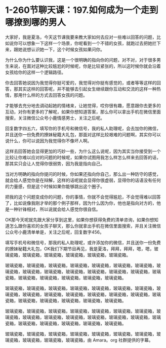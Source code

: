 # 1-260节聊天课：197.如何成为一个走到哪撩到哪的男人

大家好，我是夏洛，今天这节课我要来教大家如何去应对一些难以回答的问题，比如说你可以想象一下这样一个场景，你呢看到一个不错的女孩，就跑过去把她拦下来，跟她说想认识她一下，这个时候女孩如果问你。

为什么你为什么要认识我，这是一个很明确的指向你的问题，对不对，对于很多男生来说，在面对这种比较尴尬的时候呢，你是比较紧张的，所以这时候你就会沿着女孩给你的这样一个逻辑路径。

你去回答她说因为我觉得你挺可爱的，我觉得对你挺有感觉的，或者等等这样的回答，那其实这样的回答呢，并不能够去引起女生继续跟你互动和交流的这样一种热情，那用什么样的方式去回答女孩的问题。

才能够去充分地去调动起她的情绪来，让她觉得，哎你很有趣，愿意跟你去更多的互动，对你有更多的了解呢，如果你想知道答案，那么你可以拿出手机在微信里面搜索，关注微信公众号小鹿情感男士，关注之后呢。

回复数字四五六，填写你的手机号和微信号，我的私人助理呢，会去加你的微信，并且送你一份免费的撩妹秘籍大礼包，那面对这样比较艰难的问题啊，其实你可以说什么，你可以说因为我觉得你不像坏人啊。

这样去回答她会显得更加的巧妙一些，为什么这么说呢，因为其实当你接受到一个比较让你难以应对的问题的时候呢，如果你试图用我怎么样怎么样来去回答的话，那其实只会让人觉得你很弱势，因为我是指向自己。

当对方明确的指向你提问的时候，你如果还指向你自己，那么出一种防守的感觉，就会给人感觉你是在辩解，这样的话呢就会显得你很虚弱，显得你的话语没有任何的力量感，但是这个时候如果你能够跳出这个圈子。

把我的这个问题变成你的问题，你的事情，你就不会觉得尴尬，不会觉得难以回答了，比如说像我刚才举的那个例子那样，因为什么因为你，他也是指向对方的，他是一种针锋相对，所以说就会给人感觉你很自信。

OK那今天呢就先跟大家分享到这里，如果你想获得免费的清单咨询，如果你想知道怎么跟你喜欢的女孩子聊天，那么你就拿出手机在微信里面搜索，并且关注微信公众号小鹿清单单是，关注之后呢，回复数字456。

填写手机号和微信号，那我的私人助理呢，或许添加你的微信，并且送你一份免费的撩妹秘籍大礼包，OK我们下期节目再见，我是夏洛，拜拜，拜拜，嗯，嗯，玻璃瓷箱，玻璃瓷箱，玻璃瓷箱，玻璃瓷箱，玻璃瓷箱，玻璃瓷箱。

玻璃瓷箱，玻璃瓷箱，玻璃瓷箱，玻璃瓷箱，玻璃瓷箱，玻璃瓷箱，玻璃瓷箱，玻璃瓷箱，玻璃瓷箱，玻璃瓷箱，玻璃瓷箱，玻璃瓷箱，玻璃瓷箱，玻璃瓷箱，玻璃瓷箱，玻璃瓷箱，玻璃瓷箱，玻璃瓷箱，玻璃瓷箱，玻璃瓷箱。

玻璃瓷箱，玻璃瓷箱，玻璃瓷箱，玻璃瓷箱，玻璃瓷箱，玻璃瓷箱，玻璃瓷箱，玻璃瓷箱，玻璃瓷箱，玻璃瓷箱，玻璃瓷箱，玻璃瓷箱，玻璃瓷箱，玻璃瓷箱，玻璃瓷箱，玻璃瓷箱，玻璃瓷箱，玻璃瓷箱，玻璃瓷箱，玻璃瓷箱。

玻璃瓷箱，玻璃瓷箱，玻璃瓷箱，玻璃瓷箱，玻璃瓷箱，玻璃瓷箱，玻璃瓷箱，玻璃瓷箱，玻璃瓷箱，玻璃瓷箱，玻璃瓷箱，玻璃瓷箱，玻璃瓷箱，玻璃瓷箱，玻璃瓷箱，玻璃瓷箱，玻璃瓷箱，玻璃瓷箱，玻璃瓷箱，玻璃瓷箱。

玻璃瓷箱，玻璃瓷箱，玻璃瓷箱，玻璃瓷箱，玻璃瓷箱，玻璃瓷箱，玻璃瓷箱，玻璃瓷箱，玻璃瓷箱，玻璃瓷箱，玻璃瓷箱，由 Amara。org 社群提供的字幕。


